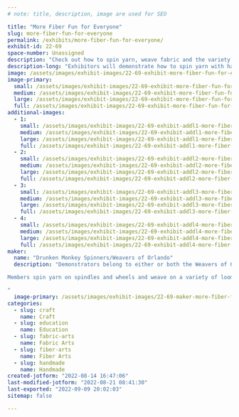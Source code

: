 ```yaml
---
# note: title, description, image are used for SEO

title: "More Fiber Fun for Everyone"
slug: more-fiber-fun-for-everyone
permalink: /exhibits/more-fiber-fun-for-everyone/
exhibit-id: 22-69
space-number: Unassigned
description: "Check out how to spin yarn, weave fabric and the variety of items that can be made with yarn!"
description-long: "Exhibitors will demonstrate how to spin yarn with hand spindles and wheels, weave fabric, knit/crochet with yarn, and other crafts that use yarn.  There will be many items to see/touch made from handspun yarn and/or woven.  There will also be a simple free takeaway activity for children."
image: /assets/images/exhibit-images/22-69-exhibit-more-fiber-fun-for-everyone-weaving-on-triangle-loom-large.jpeg
image-primary: 
  small: /assets/images/exhibit-images/22-69-exhibit-more-fiber-fun-for-everyone-weaving-on-triangle-loom-small.jpeg
  medium: /assets/images/exhibit-images/22-69-exhibit-more-fiber-fun-for-everyone-weaving-on-triangle-loom-medium.jpeg
  large: /assets/images/exhibit-images/22-69-exhibit-more-fiber-fun-for-everyone-weaving-on-triangle-loom-large.jpeg
  full: /assets/images/exhibit-images/22-69-exhibit-more-fiber-fun-for-everyone-weaving-on-triangle-loom-full.jpeg
additional-images: 
  - 1:
    small: /assets/images/exhibit-images/22-69-exhibit-addl1-more-fiber-fun-for-everyone-me-holding-sparky-mf2019-small.jpeg
    medium: /assets/images/exhibit-images/22-69-exhibit-addl1-more-fiber-fun-for-everyone-me-holding-sparky-mf2019-medium.jpeg
    large: /assets/images/exhibit-images/22-69-exhibit-addl1-more-fiber-fun-for-everyone-me-holding-sparky-mf2019-large.jpeg
    full: /assets/images/exhibit-images/22-69-exhibit-addl1-more-fiber-fun-for-everyone-me-holding-sparky-mf2019-full.jpeg
  - 2:
    small: /assets/images/exhibit-images/22-69-exhibit-addl2-more-fiber-fun-for-everyone-mf-burlap-takeaway-small.jpeg
    medium: /assets/images/exhibit-images/22-69-exhibit-addl2-more-fiber-fun-for-everyone-mf-burlap-takeaway-medium.jpeg
    large: /assets/images/exhibit-images/22-69-exhibit-addl2-more-fiber-fun-for-everyone-mf-burlap-takeaway-large.jpeg
    full: /assets/images/exhibit-images/22-69-exhibit-addl2-more-fiber-fun-for-everyone-mf-burlap-takeaway-full.jpeg
  - 3:
    small: /assets/images/exhibit-images/22-69-exhibit-addl3-more-fiber-fun-for-everyone-stinky-models-rh-woven-scarf-cropped-small.jpg
    medium: /assets/images/exhibit-images/22-69-exhibit-addl3-more-fiber-fun-for-everyone-stinky-models-rh-woven-scarf-cropped-medium.jpg
    large: /assets/images/exhibit-images/22-69-exhibit-addl3-more-fiber-fun-for-everyone-stinky-models-rh-woven-scarf-cropped-large.jpg
    full: /assets/images/exhibit-images/22-69-exhibit-addl3-more-fiber-fun-for-everyone-stinky-models-rh-woven-scarf-cropped-full.jpg
  - 4:
    small: /assets/images/exhibit-images/22-69-exhibit-addl4-more-fiber-fun-for-everyone-yarn-on-hand-spindle-small.jpeg
    medium: /assets/images/exhibit-images/22-69-exhibit-addl4-more-fiber-fun-for-everyone-yarn-on-hand-spindle-medium.jpeg
    large: /assets/images/exhibit-images/22-69-exhibit-addl4-more-fiber-fun-for-everyone-yarn-on-hand-spindle-large.jpeg
    full: /assets/images/exhibit-images/22-69-exhibit-addl4-more-fiber-fun-for-everyone-yarn-on-hand-spindle-full.jpeg
maker: 
  name: "Drunken Monkey Spinners/Weavers of Orlando"
  description: "Demonstrators belong to either or both the Weavers of Orlando or the Drunken Monkey Spinning group.  WoO celebrated its 75th anniversary several years ago, and has regular meetings, classes for a variety of fiber crafts, and demonstrates at several events a year.  The Drunken Monkey Spinners meet regularly and host an annual Distaff Day event in early January.

Members spin yarn on spindles and wheels and weave on a variety of looms.  They produce many items such as woven towels, shawls, bags, socks, etc.  They do other fiber arts such as knit, crochet, kumihimo, macrame, beading, basketry, etc.

"
  image-primary: /assets/images/exhibit-images/22-69-maker-more-fiber-fun-for-everyone-dolls-weave-and-do-kumihimo-medium.jpeg
categories: 
  - slug: craft
    name: Craft
  - slug: education
    name: Education
  - slug: fabric-arts
    name: Fabric Arts
  - slug: fiber-arts
    name: Fiber Arts
  - slug: handmade
    name: Handmade
created-jotform: "2022-08-14 16:47:06"
last-modified-jotform: "2022-08-21 08:41:30"
last-exported: "2022-09-09 20:02:03"
sitemap: false

---
```

